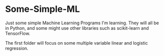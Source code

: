 # Some-Simple-ML
Just some simple Machine Learning Programs I'm learning. They will all be in Python, and some might use other libraries such as scikit-learn and TensorFlow.

The first folder will focus on some multiple variable linear and logistic regression.
